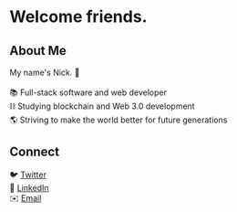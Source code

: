 # Welcome friends.

## About Me
My name's Nick. 👋<br><br>
📚 Full-stack software and web developer<br>
⛓️ Studying blockchain and Web 3.0 development<br>
🌎 Striving to make the world better for future generations<br>

## Connect
🐦 [Twitter](https://twitter.com/njo_lv)<br>
🏢 [LinkedIn](https://www.linkedin.com/in/nicholas-oliveira-066948219/)<br>
✉️ <a href="mailto:noliveira95@outlook.com? subject=HTML link">Email</a>
